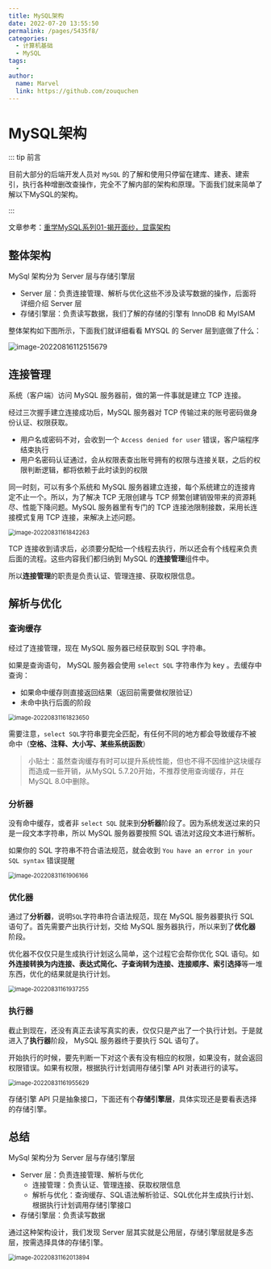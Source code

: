 ```yaml
---
title: MySQL架构
date: 2022-07-20 13:55:50
permalink: /pages/5435f8/
categories:
  - 计算机基础
  - MySQL
tags:
  - 
author: 
  name: Marvel
  link: https://github.com/zouquchen
---
```

# MySQL架构

::: tip 前言

目前大部分的后端开发人员对 `MySQL` 的了解和使用只停留在建库、建表、建索引，执行各种增删改查操作，完全不了解内部的架构和原理。下面我们就来简单了解以下MySQL的架构。

:::

<!-- more -->

文章参考：[重学MySQL系列01-揭开面纱，显露架构](https://mp.weixin.qq.com/s/R-1km7r0z3oWfwYQV8iiqA)

## 整体架构

MySql 架构分为 Server 层与存储引擎层

- Server 层：负责连接管理、解析与优化这些不涉及读写数据的操作，后面将详细介绍 Server 层
- 存储引擎层：负责读写数据，我们了解的存储的引擎有 InnoDB 和 MyISAM

整体架构如下图所示，下面我们就详细看看 MYSQL 的 Server 层到底做了什么：

![image-20220816112515679](https://raw.githubusercontent.com/zouquchen/Images/main/imgs2022/MySQL-strcuture1.png)

## 连接管理

系统（客户端）访问 MySQL 服务器前，做的第一件事就是建立 TCP 连接。

经过三次握手建立连接成功后，MySQL 服务器对 TCP 传输过来的账号密码做身份认证、权限获取。

- 用户名或密码不对，会收到一个 `Access denied for user` 错误，客户端程序结束执行
- 用户名密码认证通过，会从权限表查出账号拥有的权限与连接关联，之后的权限判断逻辑，都将依赖于此时读到的权限

同一时刻，可以有多个系统和 MySQL 服务器建立连接，每个系统建立的连接肯定不止一个。所以，为了解决 TCP 无限创建与 TCP 频繁创建销毁带来的资源耗尽、性能下降问题。MySQL 服务器里有专门的 TCP 连接池限制接数，采用长连接模式复用 TCP 连接，来解决上述问题。

<img src="https://raw.githubusercontent.com/zouquchen/Images/main/imgs2022/mysql-architecture1.png" alt="image-20220831161842263" style="zoom:80%;" />

TCP 连接收到请求后，必须要分配给一个线程去执行，所以还会有个线程来负责后面的流程。这些内容我们都归纳到 MySQL 的**连接管理**组件中。

所以**连接管理**的职责是负责认证、管理连接、获取权限信息。

## 解析与优化

### 查询缓存

经过了连接管理，现在 MySQL 服务器已经获取到 SQL 字符串。

如果是查询语句， MySQL 服务器会使用 `select SQL` 字符串作为 key 。去缓存中查询：

- 如果命中缓存则直接返回结果（返回前需要做权限验证）
- 未命中执行后面的阶段

<img src="https://raw.githubusercontent.com/zouquchen/Images/main/imgs2022/mysql-architecture2.png" alt="image-20220831161823650" style="zoom:80%;" />

需要注意，`select SQL`字符串要完全匹配，有任何不同的地方都会导致缓存不被命中（**空格、注释、大小写、某些系统函数**）

> 小贴士：虽然查询缓存有时可以提升系统性能，但也不得不因维护这块缓存而造成一些开销，从MySQL 5.7.20开始，不推荐使用查询缓存，并在MySQL 8.0中删除。

### 分析器

没有命中缓存，或者非 `select SQL` 就来到**分析器**阶段了。因为系统发送过来的只是一段文本字符串，所以 MySQL 服务器要按照 SQL 语法对这段文本进行解析。

如果你的 SQL 字符串不符合语法规范，就会收到  `You have an error in your SQL syntax`  错误提醒

<img src="https://raw.githubusercontent.com/zouquchen/Images/main/imgs2022/mysql-architecture3.png" alt="image-20220831161906166" style="zoom:80%;" />

### 优化器

通过了**分析器**，说明`SQL`字符串符合语法规范，现在 MySQL 服务器要执行 SQL 语句了。首先需要产出执行计划，交给 MySQL 服务器执行，所以来到了**优化器**阶段。

优化器不仅仅只是生成执行计划这么简单，这个过程它会帮你优化 SQL 语句。如**外连接转换为内连接、表达式简化、子查询转为连接、连接顺序、索引选择**等一堆东西，优化的结果就是执行计划。

<img src="https://raw.githubusercontent.com/zouquchen/Images/main/imgs2022/mysql-architecture4.png" alt="image-20220831161937255" style="zoom:80%;" />

### 执行器

截止到现在，还没有真正去读写真实的表，仅仅只是产出了一个执行计划。于是就进入了**执行器**阶段， MySQL 服务器终于要执行 SQL 语句了。

开始执行的时候，要先判断一下对这个表有没有相应的权限，如果没有，就会返回权限错误。如果有权限，根据执行计划调用存储引擎 API 对表进行的读写。

<img src="https://raw.githubusercontent.com/zouquchen/Images/main/imgs2022/mysql-architecture5.png" alt="image-20220831161955629" style="zoom:80%;" />

存储引擎 API 只是抽象接口，下面还有个**存储引擎层**，具体实现还是要看表选择的存储引擎。

## 总结

MySql 架构分为 Server 层与存储引擎层

- Server 层：负责连接管理、解析与优化
  - 连接管理：负责认证、管理连接、获取权限信息
  - 解析与优化：查询缓存、SQL语法解析验证、SQL优化并生成执行计划、根据执行计划调用存储引擎接口
- 存储引擎层：负责读写数据

通过这种架构设计，我们发现 Server 层其实就是公用层，存储引擎层就是多态层，按需选择具体的存储引擎。

<img src="https://raw.githubusercontent.com/zouquchen/Images/main/imgs2022/mysql-architecture6.png" alt="image-20220831162013894" style="zoom:80%;" />

